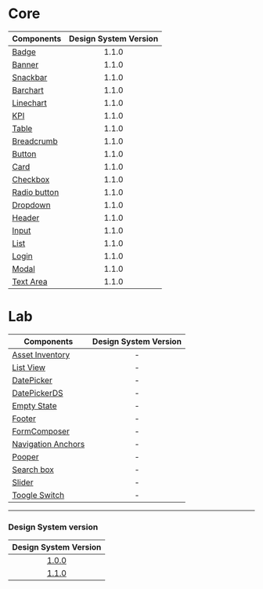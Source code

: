 # Core

| Components                                                                                                    | Design System Version |
| ------------------------------------------------------------------------------------------------------------- | :-------------------: |
| [Badge](https://github.com/pentaho/hv-uikit-react/tree/master/packages/core/src/Badge)                        |         1.1.0         |
| [Banner](https://github.com/pentaho/hv-uikit-react/tree/master/packages/core/src/Banner)                      |         1.1.0         |
| [Snackbar](https://github.com/pentaho/hv-uikit-react/tree/master/packages/core/src/Snackbar)                  |         1.1.0         |
| [Barchart](https://github.com/pentaho/hv-uikit-react/tree/master/packages/core/src/Barchart)                  |         1.1.0         |
| [Linechart](https://github.com/pentaho/hv-uikit-react/tree/master/packages/core/src/Linechart)                |         1.1.0         |
| [KPI](https://github.com/pentaho/hv-uikit-react/tree/master/packages/core/src/Kpi)                            |         1.1.0         |
| [Table](https://github.com/pentaho/hv-uikit-react/tree/master/packages/core/src/Table)                        |         1.1.0         |
| [Breadcrumb](https://github.com/pentaho/hv-uikit-react/tree/master/packages/core/src/BreadCrumb)              |         1.1.0         |
| [Button](https://github.com/pentaho/hv-uikit-react/tree/master/packages/core/src/Button)                      |         1.1.0         |
| [Card](https://github.com/pentaho/hv-uikit-react/tree/master/packages/core/src/Card)                          |         1.1.0         |
| [Checkbox](https://github.com/pentaho/hv-uikit-react/tree/master/packages/core/src/Selectors/CheckBox)        |         1.1.0         |
| [Radio button](https://github.com/pentaho/hv-uikit-react/tree/master/packages/core/src/Selectors/RadioButton) |         1.1.0         |
| [Dropdown](https://github.com/pentaho/hv-uikit-react/tree/master/packages/core/src/Dropdown)                  |         1.1.0         |
| [Header](https://github.com/pentaho/hv-uikit-react/tree/master/packages/core/src/Header)                      |         1.1.0         |
| [Input](https://github.com/pentaho/hv-uikit-react/tree/master/packages/core/src/Input)                        |         1.1.0         |
| [List](https://github.com/pentaho/hv-uikit-react/tree/master/packages/core/src/List)                          |         1.1.0         |
| [Login](https://github.com/pentaho/hv-uikit-react/tree/master/packages/core/src/Login)                        |         1.1.0         |
| [Modal](https://github.com/pentaho/hv-uikit-react/tree/master/packages/core/src/Modal)                        |         1.1.0         |
| [Text Area](https://github.com/pentaho/hv-uikit-react/tree/master/packages/core/src/TextArea)                 |         1.1.0         |

# Lab

| Components                                                                                                     | Design System Version |
| -------------------------------------------------------------------------------------------------------------- | :-------------------: |
| [Asset Inventory](https://github.com/pentaho/hv-uikit-react/tree/master/packages/lab/src/AssetInventory)       |           -           |
| [List View](https://github.com/pentaho/hv-uikit-react/tree/master/packages/lab/src/ListView)                   |           -           |
| [DatePicker](https://github.com/pentaho/hv-uikit-react/tree/master/packages/lab/src/DatePicker)                |           -           |
| [DatePickerDS](https://github.com/pentaho/hv-uikit-react/tree/master/packages/lab/src/DatePickerDS)            |           -           |
| [Empty State](https://github.com/pentaho/hv-uikit-react/tree/master/packages/lab/src/EmptyState)               |           -           |
| [Footer](https://github.com/pentaho/hv-uikit-react/tree/master/packages/lab/src/Footer)                        |           -           |
| [FormComposer](https://github.com/pentaho/hv-uikit-react/tree/master/packages/lab/src/FormComposer)            |           -           |
| [Navigation Anchors](https://github.com/pentaho/hv-uikit-react/tree/master/packages/lab/src/NavigationAnchors) |           -           |
| [Pooper](https://github.com/pentaho/hv-uikit-react/tree/master/packages/lab/src/Pooper)                        |           -           |
| [Search box](https://github.com/pentaho/hv-uikit-react/tree/master/packages/lab/src/SearchBox)                 |           -           |
| [Slider](https://github.com/pentaho/hv-uikit-react/tree/master/packages/lab/src/Slider)                        |           -           |
| [Toogle Switch](https://github.com/pentaho/hv-uikit-react/tree/master/packages/lab/src/Switch)                 |           -           |

---

### Design System version

|                         Design System Version                          |
| :--------------------------------------------------------------------: |
| [1.0.0](https://github.com/pentaho/hv-uikit-design-system/tree/v1.0.0) |
| [1.1.0](https://github.com/pentaho/hv-uikit-design-system/tree/v1.1.0) |
